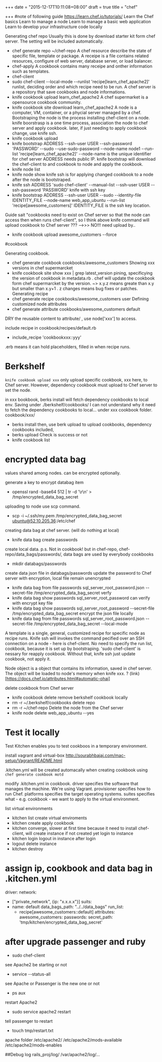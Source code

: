 +++
date = "2015-12-17T10:11:08+08:00"
draft = true
title = "chef"

+++
#note of following guide
https://learn.chef.io/tutorials/
Learn the Chef basics
Learn to manage a node
Learn to manage a basic web application
Learn to develop your infrastructure code locally


Generating chef repo
Usually this is done by download starter kit form chef server. The setting will be included automatically.
- chef generate repo ~/chef-repo
A chef resource describe the state of specific file, template or package. 
A receipe is a file contains related resources, configure of web server, database server, or load balancer. 
- chef-apply
A cookbook contains many receipe and onther information such as templates.
- chef-client
- sudo chef-client --local-mode --runlist 'recipe[learn_chef_apache2]'
runlist, deciding order and which recipe need to be run.
A chef server is a repository that save cookbooks and node informations.
- knife cookbook upload learn_chef_apache2
A chef supermarket is a opensource cookbook community.
- knife cookbook site download learn_chef_apache2
A node is a computer, VM, container, or a phycial server managed by a chef.
Bootstraping the node is the process installing chef-client on a node.
knife boorstrasp is a one time process, association the node to chef server and apply cookbook.
later, if just needing to apply cookbook change, use knife ssh.
- knife cookbook upload
- knife bootstrap ADDRESS --ssh-user USER --ssh-password 'PASSWORD' --sudo --use-sudo-password --node-name node1 --run-list 'recipe[learn_chef_apache2]'
--node-name is the unique identifier for chef server
ADDRESS needs public IP.
knife bootstrap will download the chef-client to and cookbook to node and apply the cookbook.
- knife node list
- knife node show
knife ssh is for applying changed cookbook to a node after the node is bootstraped.
- knife ssh ADDRESS 'sudo chef-client' --manual-list --ssh-user USER --ssh-password 'PASSWORD'
knife with ssh key
- knife bootstrap ADDRESS --ssh-user USER --sudo --identity-file IDENTITY_FILE --node-name web_app_ubuntu --run-list 'recipe[awesome_customers]'
IDENTITY_FILE is the ssh key location.

Guide sait "cookbooks need to exist on Chef server so that the node can access then when runs chef-client", so I think above knife command will upload cookbook to Chef server ???  -->>> NO!!! need upload by..
- knife cookbook upload awesome_customers --force

#cookbook

Generating cookbook.
- chef generate cookbook cookbooks/awesome_customers
Showing xxx versions in chef supermarcket
- knife cookbook site show xxx | grep latest_version
pining, specificying the version of cookbook in metadata.rb .
chef will update the cookbook form chef supermarcket by the version.
~> x.y.z means greate than x.y but smaller than x.y+1 . z changes means bug fixes or patches. 
Generating recipe
- chef generate recipe cookbooks/awesome_customers user
Defining customized node attributes
- chef generate attribute cookbooks/awesome_customers default

DRY the reusable content to attribute/ , use node['xxx'] to access.

include recipe in cookbook/recipes/default.rb
- include_recipe 'cookbookxxx::yyy'

.erb means it can hold placeholders, filled in when recipe runs.

# Berkshelf
`knife cookbook upload xxx` only upload specific cookbook, xxx here, to Chef server.
However, dependency cookbook must upload to Chef server to set the node.

in xxx bookbook, berks install will fetch dependency cookbooks to local env. Saving under ./berkshelf/cookbooks/
I can not understand why it need to fetch the dependency cookbooks to local...
under xxx cookbook folder. cookbook/xxx/
- berks install
then, use berk upload to upload cookbooks, dependency cookbooks included, 
- berks upload
Check is success or not 
- knife cookbook list

# encrypted data bag 
values shared among nodes.
can be encrypted optionally.

generate a key to encrypt databag item
- openssl rand -base64 512 | tr -d '\r\n' > /tmp/encrypted_data_bag_secret

uploading to node use scp command.
- scp -i ~/.ssh/my.pem /tmp/encrypted_data_bag_secret ubuntu@52.10.205.36:/etc/chef

creating data bag at chef server. (will do nothing at local)
- knife data bag create passwords

create local data. p.s. Not in cookbook! but in chef-repo, chef-repo/data_bags/passwords/, data bags are used by everybody cookbooks
- mkdir databags/passwords

create data json file in databags/passwords
update the password to Chef server with encryption, local file remain unencrypted
- knife data bag from file passwords sql_server_root_password.json --secret-file /tmp/encrypted_data_bag_secret
verfy
- knife data bag show passwords sql_server_root_password
can verify with encrypt key file
- knife data bag show passwords sql_server_root_password --secret-file /tmp/encrypted_data_bag_secret
encrypt the json file locally
- knife data bag from file passwords sql_server_root_password.json --secret-file /tmp/encrypted_data_bag_secret --local-mode

A template is a single, general, customized recipe for specific node as recipe runs.
Knife ssh will invokes the command pecified over an SSH connection on a node - here is chef-client.
No need to specify the run list, cookbook, because it is set up by bootstraping.
'sudo chef-client' is nessary for reapply cookbook. Without that, knife ssh just update cookbook, not apply it.

Node object is a object that contains its information, saved in chef server. The object will be loaded to node's memory when knife xxx. ? (link)[https://docs.chef.io/attributes.html#automatic-ohai]

delete cookbook from Chef server
- knife cookbook delete <cookbook-name>
remove berkshelf cookbook locally
- rm -r ~/.berkshelf/cookbooks
delete repo
- rm -r ~/chef-repo
Delete the node from the Chef server
- knife node delete web_app_ubuntu --yes

# Test it locally
Test Kitchen enables you to test cookboos in a temporary environment.

install vagrant and virtual-box
http://sourabhbajaj.com/mac-setup/Vagrant/README.html

.kitchen.yml will be created automacally when creating cookbook using `chef generate cookbook motd`

modify .kitchen.yml in cookbook.
driver specifies the software that manages the machine. We're using Vagrant.
provisioner specifies how to run Chef.
platforms specifies the target operating systems. 
suites specifies what - e.g. cookbook - we want to apply to the virtual environment. 

list virtual environments
- kitchen list
create virtual enviroments
- kitchen create
apply cookbook
- kitchen converge, slower at first time because it need to install chef-client, will create instance if not created yet
login to instance
- kitchen login
logout in instance after login
- logout
delete instance
- kitchen destroy

# assign ip, cookbook and data bag in .kitchen.yml
driver:
  network:
  - ["private_network", {ip: "x.x.x.x"}]
suits:
  - name: default
    data_bags_path: "../../data_bags"
    run_list:
      - recipe[awesome_customers::default]
    attributes:
      awesome_customers:
        passwords:
          secret_path: 'tmp/kitchen/encrypted_data_bag_secret'

# after upgrade passenger and ruby

- sudo chef-client

see Apache2 be starting or not
- service --status-all

see Apache or Passenger is the new one or not
- ps aux

restart Apache2
- sudo service apache2 restart

tell passenger to restart
- touch tmp/restart.txt

apache folder
/etc/apache2/
/etc/apache2/mods-available
/etc/apache2/mods-enables



##Debug log
rails_proj/log/
/var/apache2/log/...

